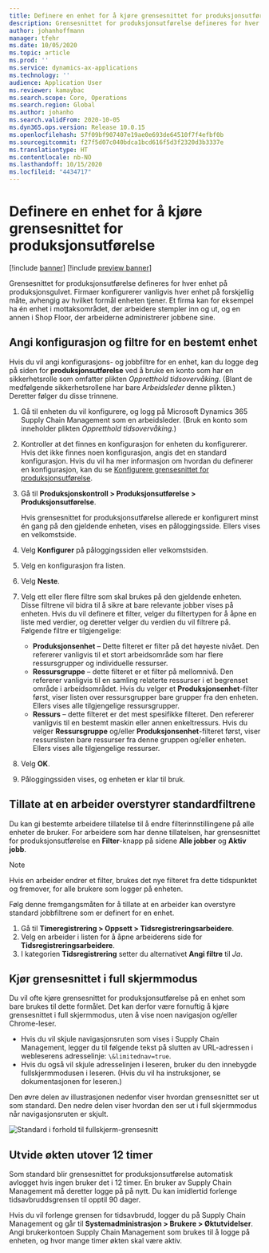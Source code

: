 ```yaml
---
title: Definere en enhet for å kjøre grensesnittet for produksjonsutførelse
description: Grensesnittet for produksjonsutførelse defineres for hver enhet på produksjonsgulvet. Firmaer konfigurerer vanligvis hver enhet på forskjellig måte, avhengig av hvilket formål enheten tjener. Et firma kan for eksempel ha én enhet i mottaksområdet, der arbeidere stempler inn og ut, og en annen i Shop Floor, der arbeiderne administrerer jobbene sine.
author: johanhoffmann
manager: tfehr
ms.date: 10/05/2020
ms.topic: article
ms.prod: ''
ms.service: dynamics-ax-applications
ms.technology: ''
audience: Application User
ms.reviewer: kamaybac
ms.search.scope: Core, Operations
ms.search.region: Global
ms.author: johanho
ms.search.validFrom: 2020-10-05
ms.dyn365.ops.version: Release 10.0.15
ms.openlocfilehash: 57f09bf907407e19ae0e693de64510f7f4efbf0b
ms.sourcegitcommit: f27f5d07c040bdca1bcd616f5d3f2320d3b3337e
ms.translationtype: HT
ms.contentlocale: nb-NO
ms.lasthandoff: 10/15/2020
ms.locfileid: "4434717"
---
```

# <a name="set-up-a-device-to-run-the-production-floor-execution-interface"></a>Definere en enhet for å kjøre grensesnittet for produksjonsutførelse

[!include [banner](../includes/banner.md)]
[!include [preview banner](../includes/preview-banner.md)]

Grensesnittet for produksjonsutførelse defineres for hver enhet på produksjonsgulvet. Firmaer konfigurerer vanligvis hver enhet på forskjellig måte, avhengig av hvilket formål enheten tjener. Et firma kan for eksempel ha én enhet i mottaksområdet, der arbeidere stempler inn og ut, og en annen i Shop Floor, der arbeiderne administrerer jobbene sine.

## <a name="set-the-configuration-and-filters-for-a-specific-device"></a>Angi konfigurasjon og filtre for en bestemt enhet

Hvis du vil angi konfigurasjons- og jobbfiltre for en enhet, kan du logge deg på siden for **produksjonsutførelse** ved å bruke en konto som har en sikkerhetsrolle som omfatter plikten *Oppretthold tidsovervåking*. (Blant de medfølgende sikkerhetsrollene har bare *Arbeidsleder* denne plikten.) Deretter følger du disse trinnene.

1. Gå til enheten du vil konfigurere, og logg på Microsoft Dynamics 365 Supply Chain Management som en arbeidsleder. (Bruk en konto som inneholder plikten *Oppretthold tidsovervåking*.)
1. Kontroller at det finnes en konfigurasjon for enheten du konfigurerer. Hvis det ikke finnes noen konfigurasjon, angis det en standard konfigurasjon. Hvis du vil ha mer informasjon om hvordan du definerer en konfigurasjon, kan du se [Konfigurere grensesnittet for produksjonsutførelse](production-floor-execution-configure.md).
1. Gå til **Produksjonskontroll \> Produksjonsutførelse \> Produksjonsutførelse**.

    Hvis grensesnittet for produksjonsutførelse allerede er konfigurert minst én gang på den gjeldende enheten, vises en påloggingsside. Ellers vises en velkomstside.

1. Velg **Konfigurer** på påloggingssiden eller velkomstsiden.
1. Velg en konfigurasjon fra listen.
1. Velg **Neste**.
1. Velg ett eller flere filtre som skal brukes på den gjeldende enheten. Disse filtrene vil bidra til å sikre at bare relevante jobber vises på enheten. Hvis du vil definere et filter, velger du filtertypen for å åpne en liste med verdier, og deretter velger du verdien du vil filtrere på. Følgende filtre er tilgjengelige:

    - **Produksjonsenhet** – Dette filteret er filter på det høyeste nivået. Den refererer vanligvis til et stort arbeidsområde som har flere ressursgrupper og individuelle ressurser.
    - **Ressursgruppe** – dette filteret er et filter på mellomnivå. Den refererer vanligvis til en samling relaterte ressurser i et begrenset område i arbeidsområdet. Hvis du velger et **Produksjonsenhet**-filter først, viser listen over ressursgrupper bare grupper fra den enheten. Ellers vises alle tilgjengelige ressursgrupper.
    - **Ressurs** – dette filteret er det mest spesifikke filteret. Den refererer vanligvis til en bestemt maskin eller annen enkeltressurs. Hvis du velger **Ressursgruppe** og/eller **Produksjonsenhet**-filteret først, viser ressurslisten bare ressurser fra denne gruppen og/eller enheten. Ellers vises alle tilgjengelige ressurser.

1. Velg **OK**.
1. Påloggingssiden vises, og enheten er klar til bruk.

## <a name="allow-a-worker-to-override-the-default-filters"></a>Tillate at en arbeider overstyrer standardfiltrene

Du kan gi bestemte arbeidere tillatelse til å endre filterinnstillingene på alle enheter de bruker. For arbeidere som har denne tillatelsen, har grensesnittet for produksjonsutførelse en **Filter**-knapp på sidene **Alle jobber** og **Aktiv jobb**.

> [!NOTE]
> Hvis en arbeider endrer et filter, brukes det nye filteret fra dette tidspunktet og fremover, for alle brukere som logger på enheten.

Følg denne fremgangsmåten for å tillate at en arbeider kan overstyre standard jobbfiltrene som er definert for en enhet.

1. Gå til **Timeregistrering \> Oppsett \> Tidsregistreringsarbeidere**.
1. Velg en arbeider i listen for å åpne arbeiderens side for **Tidsregistreringsarbeidere**.
1. I kategorien **Tidsregistrering** setter du alternativet **Angi filtre** til *Ja*.

## <a name="run-the-interface-in-full-screen-mode"></a>Kjør grensesnittet i full skjermmodus

Du vil ofte kjøre grensesnittet for produksjonsutførelse på en enhet som bare brukes til dette formålet. Det kan derfor være fornuftig å kjøre grensesnittet i full skjermmodus, uten å vise noen navigasjon og/eller Chrome-leser.

- Hvis du vil skjule navigasjonsruten som vises i Supply Chain Management, legger du til følgende tekst på slutten av URL-adressen i webleserens adresselinje: `\&limitednav=true`.
- Hvis du også vil skjule adresselinjen i leseren, bruker du den innebygde fullskjermmodusen i leseren. (Hvis du vil ha instruksjoner, se dokumentasjonen for leseren.)

Den øvre delen av illustrasjonen nedenfor viser hvordan grensesnittet ser ut som standard. Den nedre delen viser hvordan den ser ut i full skjermmodus når navigasjonsruten er skjult.

![Standard i forhold til fullskjerm-grensesnitt](media/pfei-full-screen.png "Standard i forhold til fullskjerm-grensesnitt")

## <a name="extend-the-session-past-12-hours"></a>Utvide økten utover 12 timer

Som standard blir grensesnittet for produksjonsutførelse automatisk avlogget hvis ingen bruker det i 12 timer. En bruker av Supply Chain Management må deretter logge på på nytt. Du kan imidlertid forlenge tidsavbruddsgrensen til opptil 90 dager.

Hvis du vil forlenge grensen for tidsavbrudd, logger du på Supply Chain Management og går til **Systemadministrasjon \> Brukere \> Øktutvidelser**. Angi brukerkontoen Supply Chain Management som brukes til å logge på enheten, og hvor mange timer økten skal være aktiv.
